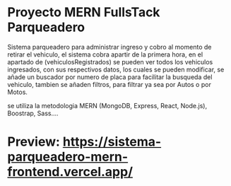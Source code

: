 # Proyecto MERN FullsTack Parqueadero

Sistema parqueadero para administrar ingreso y cobro al momento de retirar el vehiculo, el sistema cobra apartir de la primera hora, en el apartado de (vehiculosRegistrados) se pueden ver todos los vehiculos ingresados, con sus respectivos datos, los cuales se pueden modificar, se añade un buscador por numero de placa para facilitar la busqueda del vehiculo, tambien se añaden filtros, para filtrar ya sea por Autos o por Motos.

se utiliza la metodologia MERN (MongoDB, Express, React, Node.js), Boostrap, Sass....
# Preview: https://sistema-parqueadero-mern-frontend.vercel.app/
